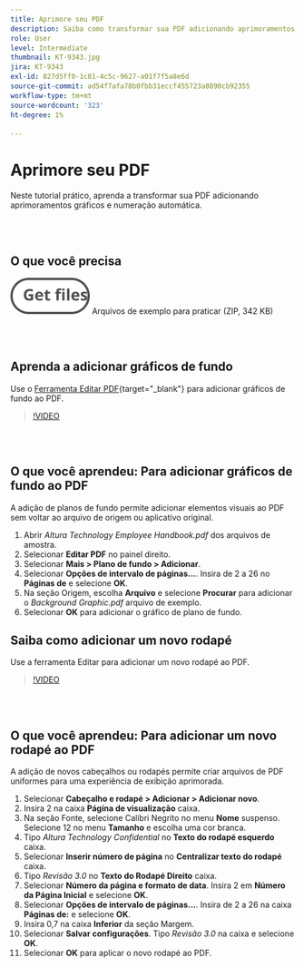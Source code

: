 ```yaml
---
title: Aprimore seu PDF
description: Saiba como transformar sua PDF adicionando aprimoramentos gráficos e numeração automática
role: User
level: Intermediate
thumbnail: KT-9343.jpg
jira: KT-9343
exl-id: 827d5ff0-1c81-4c5c-9627-a01f7f5a8e6d
source-git-commit: ad54f7afa78b0fbb31eccf455723a8890cb92355
workflow-type: tm+mt
source-wordcount: '323'
ht-degree: 1%

---
```


# Aprimore seu PDF

Neste tutorial prático, aprenda a transformar sua PDF adicionando aprimoramentos gráficos e numeração automática.

<br> 

## O que você precisa

[![Obter arquivos](../assets/Getfiles.svg)](../assets/Enhance.zip)
Arquivos de exemplo para praticar (ZIP, 342 KB)

<br> 

## Aprenda a adicionar gráficos de fundo

Use o [Ferramenta Editar PDF](https://www.adobe.com/br/acrobat/online/pdf-editor.html){target="_blank"} para adicionar gráficos de fundo ao PDF.

>[!VIDEO](https://video.tv.adobe.com/v/338746?hidetitle=true)

<br> 

## O que você aprendeu: Para adicionar gráficos de fundo ao PDF

A adição de planos de fundo permite adicionar elementos visuais ao PDF sem voltar ao arquivo de origem ou aplicativo original.

1. Abrir *Altura Technology Employee Handbook.pdf* dos arquivos de amostra.
1. Selecionar **Editar PDF** no painel direito.
1. Selecionar **Mais > Plano de fundo > Adicionar**.
1. Selecionar **Opções de intervalo de páginas...**.
Insira de 2 a 26 no **Páginas de** e selecione **OK**.
1. Na seção Origem, escolha **Arquivo** e selecione **Procurar** para adicionar o *Background Graphic.pdf* arquivo de exemplo.
1. Selecionar **OK** para adicionar o gráfico de plano de fundo.

## Saiba como adicionar um novo rodapé

Use a ferramenta Editar para adicionar um novo rodapé ao PDF.

>[!VIDEO](https://video.tv.adobe.com/v/338745?hidetitle=true)

<br> 

## O que você aprendeu: Para adicionar um novo rodapé ao PDF

A adição de novos cabeçalhos ou rodapés permite criar arquivos de PDF uniformes para uma experiência de exibição aprimorada.

1. Selecionar **Cabeçalho e rodapé > Adicionar > Adicionar novo**.
1. Insira 2 na caixa **Página de visualização** caixa.
1. Na seção Fonte, selecione Calibri Negrito no menu **Nome** suspenso.
Selecione 12 no menu **Tamanho** e escolha uma cor branca.
1. Tipo *Altura Technology Confidential* no **Texto do rodapé esquerdo** caixa.
1. Selecionar **Inserir número de página** no **Centralizar texto do rodapé** caixa.
1. Tipo *Revisão 3.0* no **Texto do Rodapé Direito** caixa.
1. Selecionar **Número da página e formato de data**.
Insira 2 em **Número da Página Inicial** e selecione **OK**.
1. Selecionar **Opções de intervalo de páginas...**.
Insira de 2 a 26 na caixa **Páginas de:** e selecione **OK**.
1. Insira 0,7 na caixa **Inferior** da seção Margem.
1. Selecionar **Salvar configurações**.
Tipo *Revisão 3.0* na caixa e selecione **OK**.
1. Selecionar **OK** para aplicar o novo rodapé ao PDF.

